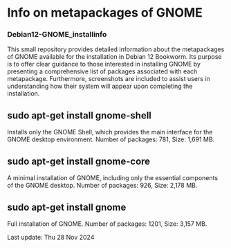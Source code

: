 # Info on metapackages of GNOME
### Debian12-GNOME_installinfo

This small repository provides detailed information about the metapackages of GNOME available for the installation in Debian 12 Bookworm. Its purpose is to offer clear guidance to those interested in installing GNOME by presenting a comprehensive list of packages associated with each metapackage. Furthermore, screenshots are included to assist users in understanding how their system will appear upon completing the installation.

## sudo apt-get install gnome-shell
Installs only the GNOME Shell, which provides the main interface for the GNOME desktop environment.
Number of packages: 781, Size: 1,691 MB.

## sudo apt-get install gnome-core
A minimal installation of GNOME, including only the essential components of the GNOME desktop.
Number of packages: 926, Size: 2,178 MB.

## sudo apt-get install gnome
Full installation of GNOME.
Number of packages: 1201, Size: 3,157 MB.


Last update: Thu 28 Nov 2024
